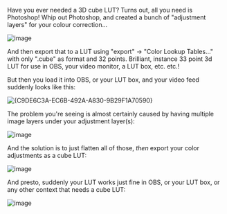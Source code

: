 Have you ever needed a 3D cube LUT? Turns out, all you need is Photoshop! Whip out Photoshop, and created a bunch of "adjustment layers" for your colour correction...

![image](https://user-images.githubusercontent.com/177243/235992202-f9203283-9437-4c28-95f8-70555804c527.png)

And then export that to a LUT using "export" -> "Color Lookup Tables..." with only ".cube" as format and 32 points. Brilliant, instance 33 point 3d LUT for use in OBS, your video monitor, a LUT box, etc. etc.!

But then you load it into OBS, or your LUT box, and your video feed suddenly looks like this:

![{C9DE6C3A-EC6B-492A-A830-9B29F1A70590}](https://user-images.githubusercontent.com/177243/234699746-5c492161-e373-4e57-b4fb-a43c7a7c4d42.png)

The problem you're seeing is almost certainly caused by having multiple image layers under your adjustment layer(s):

![image](https://user-images.githubusercontent.com/177243/234700423-866d74a7-a68a-4c0a-a81d-feea987a42f3.png)

And the solution is to just flatten all of those, _then_ export your color adjustments as a cube LUT:

![image](https://user-images.githubusercontent.com/177243/234700619-56851d7d-04f1-4cf4-96a1-6f84dafaac39.png)

And presto, suddenly your LUT works just fine in OBS, or your LUT box, or any other context that needs a cube LUT:

![image](https://user-images.githubusercontent.com/177243/234700798-76327d7a-fa6c-4388-bacc-b4e837789a34.png)